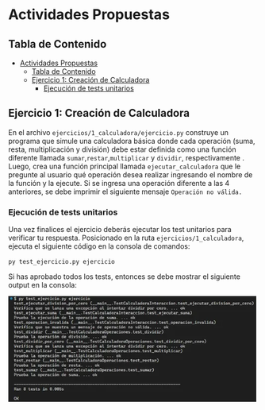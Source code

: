 # Actividades Propuestas

## Tabla de Contenido

- [Actividades Propuestas](#actividades-propuestas)
  - [Tabla de Contenido](#tabla-de-contenido)
  - [Ejercicio 1: Creación de Calculadora](#ejercicio-1-creación-de-calculadora)
    - [Ejecución de tests unitarios](#ejecución-de-tests-unitarios)

## Ejercicio 1: Creación de Calculadora

En el archivo `ejercicios/1_calculadora/ejercicio.py` construye un programa que simule una calculadora básica donde cada operación (suma, resta, multiplicación y división) debe estar definida como una función diferente llamada `sumar`,`restar`,`multiplicar` y `dividir`, respectivamente . Luego, crea una función principal llamada `ejecutar_calculadora` que le pregunte al usuario qué operación desea realizar ingresando el nombre de la función y la ejecute. Si se ingresa una operación diferente a las 4 anteriores, se debe imprimir el siguiente mensaje `Operación no válida.`

### Ejecución de tests unitarios

Una vez finalices el ejercicio deberás ejecutar los test unitarios para verificar tu respuesta. Posicionado en la ruta `ejercicios/1_calculadora`, ejecuta el siguiente código en la consola de comandos:

```
py test_ejercicio.py ejercicio
```

Si has aprobado todos los tests, entonces se debe mostrar el siguiente output en la consola:

![Resultado Tests Calculadora](./ejercicios/1_calculadora/resultado_tests.webp)
